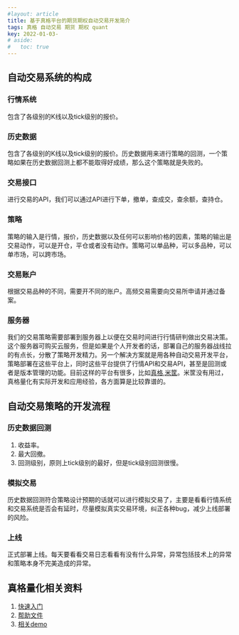 ```yaml
---
#layout: article
title: 基于真格平台的期货期权自动交易开发简介
tags: 真格 自动交易 期货 期权 quant
key: 2022-01-03-
# aside:
#   toc: true
---
```


## 自动交易系统的构成
### 行情系统
包含了各级别的K线以及tick级别的报价。
### 历史数据
包含了各级别的K线以及tick级别的报价。历史数据用来进行策略的回测，一个策略如果在历史数据回测上都不能取得好成绩，那么这个策略就是失败的。
### 交易接口
进行交易的API，我们可以通过API进行下单，撤单，查成交，查余额，查持仓。
### 策略
策略的输入是行情，报价，历史数据以及任何可以影响价格的因素，策略的输出是交易动作，可以是开仓，平仓或者没有动作。策略可以单品种，可以多品种，可以单市场，可以跨市场。
### 交易账户
根据交易品种的不同，需要开不同的账户。高频交易需要向交易所申请并通过备案。
### 服务器
我们的交易策略需要部署到服务器上以便在交易时间进行行情研判做出交易决策。这个服务器可购买云服务，但是如果是个人开发者的话，部署自己的服务器战线拉的有点长，分散了策略开发精力。另一个解决方案就是用各种自动交易开发平台，策略部署在这些平台上，同时这些平台提供了行情API和交易API，甚至是回测或者是版本管理的功能。目前这样的平台有很多，比如[真格](https://quant.pobo.net.cn/login#/),[米筐](https://www.ricequant.com/welcome/)。米筐没有用过，真格量化有实际开发和应用经验，各方面算是比较靠谱的。
## 自动交易策略的开发流程
### 历史数据回测
1. 收益率。
2. 最大回撤。
3. 回测级别，原则上tick级别的最好，但是tick级别回测很慢。

### 模拟交易
历史数据回测符合策略设计预期的话就可以进行模拟交易了，主要是看看行情系统和交易系统是否会有延时，尽量模拟真实交易环境，纠正各种bug，减少上线部署的风险。
### 上线
正式部署上线。每天要看看交易日志看看有没有什么异常，异常包括技术上的异常和策略本身不完美造成的异常。
## 真格量化相关资料
1. [快速入门](https://quant.pobo.net.cn/doc?name=quickstart)
2. [帮助文件](https://quant.pobo.net.cn/doc?name=api)
3. [相关demo](https://github.com/qmhedging/poboquant)


<!--more-->
